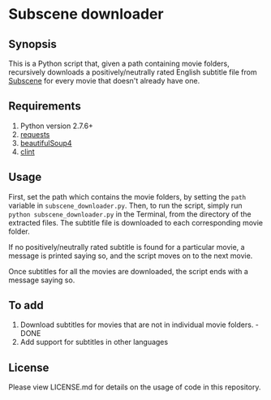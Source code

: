 <h1><b>Subscene downloader</b></h1>

<h2><b>Synopsis</b></h2>

This is a Python script that, given a path containing movie folders, recursively downloads a positively/neutrally rated English subtitle file from [Subscene](http://www.subscene.com) for every movie that doesn't already have one.

<h2><b>Requirements</b></h2>

1. Python version 2.7.6+
2. [requests](https://pypi.python.org/pypi/requests)
3. [beautifulSoup4](https://pypi.python.org/pypi/beautifulsoup4)
4. [clint](https://pypi.python.org/pypi/clint)

<h2><b>Usage</b></h2>

First, set the path which contains the movie folders, by setting the `path` variable in `subscene_downloader.py`. Then, to run the script, simply run `python subscene_downloader.py` in the Terminal, from the directory of the extracted files. The subtitle file is downloaded to each corresponding movie folder. 

If no positively/neutrally rated subtitle is found for a particular movie, a message is printed saying so, and the script moves on to the next movie. 

Once subtitles for all the movies are downloaded, the script ends with a message saying so. 

<h2><b>To add</b></h2>

1. Download subtitles for movies that are not in individual movie folders. - DONE
2. Add support for subtitles in other languages

<h2><b>License</b></h2>

Please view LICENSE.md for details on the usage of code in this repository.
